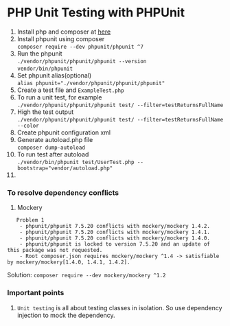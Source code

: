 # PHP Unit Testing with PHPUnit

1. Install php and composer at [here](https://phpunit.de)  
2. Install phpunit using composer  
`composer require --dev phpunit/phpunit ^7`  
3. Run the phpunit  
`./vendor/phpunit/phpunit/phpunit --version`  
`vendor/bin/phpunit`  
4. Set phpunit alias(optional)  
`alias phpunit="./vendor/phpunit/phpunit/phpunit"`  
5. Create a test file and  `ExampleTest.php`  
6. To run a unit test, for example  
`./vendor/phpunit/phpunit/phpunit test/ --filter=testReturnsFullName`  
7. High the test output  
`./vendor/phpunit/phpunit/phpunit test/ --filter=testReturnsFullName --color`
8. Create phpunit configuration xml  
9. Generate autoload.php file  
`composer dump-autoload`  
10. To run test after autoload  
`./vendor/bin/phpunit test/UserTest.php --bootstrap="vendor/autoload.php"`
11. 

### To resolve dependency conflicts
1. Mockery
```
   Problem 1
    - phpunit/phpunit 7.5.20 conflicts with mockery/mockery 1.4.2.
    - phpunit/phpunit 7.5.20 conflicts with mockery/mockery 1.4.1.
    - phpunit/phpunit 7.5.20 conflicts with mockery/mockery 1.4.0.
    - phpunit/phpunit is locked to version 7.5.20 and an update of this package was not requested.
    - Root composer.json requires mockery/mockery ^1.4 -> satisfiable by mockery/mockery[1.4.0, 1.4.1, 1.4.2].
```
Solution:
`composer require --dev mockery/mockery ^1.2`  
   
### Important points
1. `Unit testing` is all about testing classes in isolation. So use dependency injection to mock the dependency.  